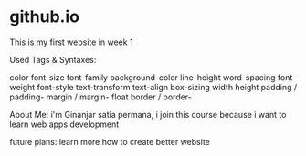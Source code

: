# github.io

This is my first website in week 1 

Used Tags & Syntaxes: 

color
font-size
font-family
background-color
line-height
word-spacing
font-weight
font-style
text-transform
text-align
box-sizing
width
height
padding / padding-
margin / margin-
float
border / border-

About Me: 
i'm Ginanjar satia permana, i join this course because i want to learn web apps development

future plans: learn more how to create better website
